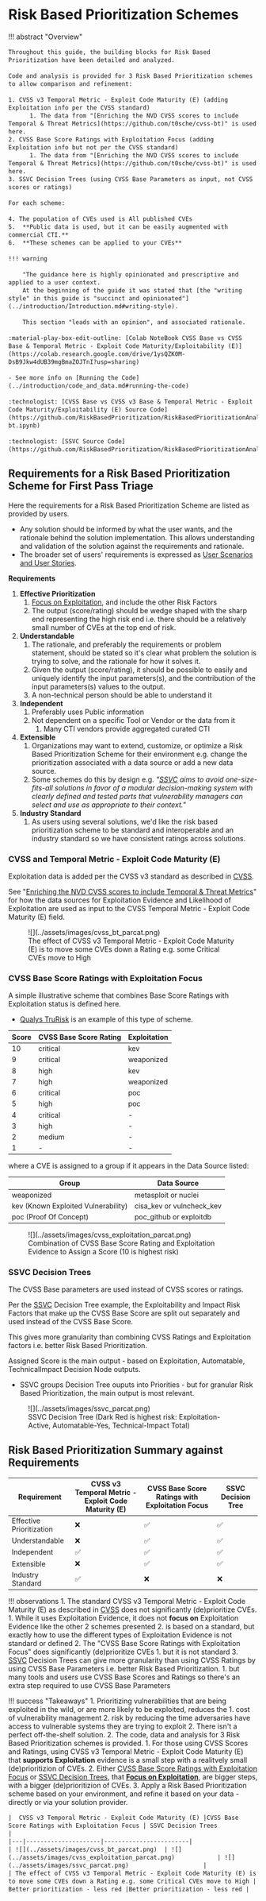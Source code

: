 # Risk Based Prioritization Schemes

!!! abstract "Overview"
    
    Throughout this guide, the building blocks for Risk Based Prioritization have been detailed and analyzed.

    Code and analysis is provided for 3 Risk Based Prioritization schemes to allow comparison and refinement: 

    1. CVSS v3 Temporal Metric - Exploit Code Maturity (E) (adding Exploitation info per the CVSS standard)
          1. The data from "[Enriching the NVD CVSS scores to include Temporal & Threat Metrics](https://github.com/t0sche/cvss-bt)" is used here.
    2. CVSS Base Score Ratings with Exploitation Focus (adding Exploitation info but not per the CVSS standard)
          1. The data from "[Enriching the NVD CVSS scores to include Temporal & Threat Metrics](https://github.com/t0sche/cvss-bt)" is used here.
    3. SSVC Decision Trees (using CVSS Base Parameters as input, not CVSS scores or ratings)

    For each scheme:

    4. The population of CVEs used is All published CVEs
    5.  **Public data is used, but it can be easily augmented with commercial CTI.**
    6.  **These schemes can be applied to your CVEs**

    !!! warning 

        "The guidance here is highly opinionated and prescriptive and applied to a user context.
        At the beginning of the guide it was stated that [the "writing style" in this guide is "succinct and opinionated"](../introduction/Introduction.md#writing-style).
        
        This section "leads with an opinion", and associated rationale.

    :material-play-box-edit-outline: [Colab NoteBook CVSS Base vs CVSS Base & Temporal Metric - Exploit Code Maturity/Exploitability (E)](https://colab.research.google.com/drive/1ysQZK0M-DsB9Jkw4dUB39mgBmaZOJTnI?usp=sharing) 
    
    - See more info on [Running the Code](../introduction/code_and_data.md#running-the-code)

    :technologist: [CVSS Base vs CVSS v3 Base & Temporal Metric - Exploit Code Maturity/Exploitability (E) Source Code](https://github.com/RiskBasedPrioritization/RiskBasedPrioritizationAnalysis/blob/main/analysis/cvss-bt.ipynb)

    :technologist: [SSVC Source Code](https://github.com/RiskBasedPrioritization/RiskBasedPrioritizationAnalysis/blob/main/cisa_ssvc_dt/DT_from_scratch.ipynb) 
  

## Requirements for a Risk Based Prioritization Scheme for First Pass Triage

Here the requirements for a Risk Based Prioritization Scheme are listed as provided by users.

- Any solution should be informed by what the user wants, and the rationale behind the solution implementation. This allows understanding and validation of the solution against the requirements and rationale. 
- The broader set of users' requirements is expressed as [User Scenarios and User Stories](../requirements/Requirements.md).
    
**Requirements**

1. **Effective Prioritization**
      1. [Focus on Exploitation](../risk/Understanding_Risk.md#where-cvss-epss-cisa-kev-fit), and include the other Risk Factors
      2. The output (score/rating) should be wedge shaped with the sharp end representing the high risk end i.e. there should be a relatively small number of CVEs at the top end of risk.
2. **Understandable**
      1. The rationale, and preferably the requirements or problem statement, should be stated so it's clear what problem the solution is trying to solve, and the rationale for how it solves it.
      2. Given the output (score/rating), it should be possible to easily and uniquely identify the input parameters(s), and the contribution of the input parameters(s) values to the output.
      3. A non-technical person should be able to understand it
3. **Independent**
      1. Preferably uses Public information
      2. Not dependent on a specific Tool or Vendor or the data from it 
         1. Many CTI vendors provide aggregated curated CTI
4. **Extensible**
      1. Organizations may want to extend, customize, or optimize a Risk Based Prioritization Scheme for their environment e.g. change the prioritization associated with a data source or add a new data source.
      2. Some schemes do this by design e.g. *"[SSVC](https://github.com/CERTCC/SSVC) aims to avoid one-size-fits-all solutions in favor of a modular decision-making system with clearly defined and tested parts that vulnerability managers can select and use as appropriate to their context."*
5. **Industry Standard**
      1. As users using several solutions, we'd like the risk based prioritization scheme to be standard and interoperable and an industry standard so we have consistent ratings across solutions.

### CVSS and Temporal Metric - Exploit Code Maturity (E)

Exploitation data is added per the CVSS v3 standard as described in [CVSS](../cvss/CVSS.md#cvss-exploit-maturity).

See "[Enriching the NVD CVSS scores to include Temporal & Threat Metrics](https://github.com/t0sche/cvss-bt)" for how the data sources for Exploitation Evidence and Likelihood of Exploitation are used as input to the CVSS Temporal Metric - Exploit Code Maturity (E) field.

<figure markdown>
![](../assets/images/cvss_bt_parcat.png)
<figcaption>The effect of CVSS v3 Temporal Metric - Exploit Code Maturity (E) is to move some CVEs down a Rating e.g. some Critical CVEs move to High</figcaption>
</figure>


### CVSS Base Score Ratings with Exploitation Focus

A simple illustrative scheme that combines Base Score Ratings with Exploitation status is defined here.

* [Qualys TruRisk](../vendors/Qualys.md#in-depth-look-into-data-driven-science-behind-qualys-trurisk) is an example of this type of scheme.

|  Score | CVSS Base Score Rating | Exploitation           | 
|---|---------------------|------------------------|
| 10  | critical            | kev                    |    
|  9 | critical            | weaponized             |
|  8 | high                | kev | 8     |
|  7 | high                | weaponized  |
|  6 | critical            | poc | 6     |
|  5 | high                | poc                 |
|  4 | critical                | -                  | 
|  3 | high              | -                    | 
|  2 | medium               | -                  |
|  1 | -               | -                  | 

where a CVE is assigned to a group if it appears in the Data Source listed:

| Group                               | Data Source               |
|-------------------------------------|---------------------------|
| weaponized                          | metasploit or nuclei      |
| kev (Known Exploited Vulnerability) | cisa_kev or vulncheck_kev |
| poc (Proof Of Concept)              | poc_github or exploitdb   |

<figure markdown>
![](../assets/images/cvss_exploitation_parcat.png) 
<figcaption>Combination of CVSS Base Score Rating and Exploitation Evidence to Assign a Score (10 is highest risk)</figcaption>
</figure>



### SSVC Decision Trees

The CVSS Base parameters are used instead of CVSS scores or ratings.

Per the [SSVC](../ssvc/decision_trees_from_scratch.md) Decision Tree example, the Exploitability and Impact Risk Factors that make up the CVSS Base Score are split out separately and used instead of the CVSS Base Score.

This gives more granularity than combining CVSS Ratings and Exploitation factors i.e. better Risk Based Prioritization.

Assigned Score is the main output - based on Exploitation, Automatable, TechnicalImpact Decision Node outputs.
- SSVC groups Decision Tree ouputs into Priorities - but for granular Risk Based Prioritization, the main output is most relevant.


<figure markdown>
![](../assets/images/ssvc_parcat.png) 
<figcaption>SSVC Decision Tree (Dark Red is highest risk: Exploitation-Active, Automatable-Yes, Technical-Impact Total)</figcaption>
</figure>

## Risk Based Prioritization Summary against Requirements

| Requirement              | CVSS v3 Temporal Metric - Exploit Code Maturity (E)   | CVSS Base Score Ratings with Exploitation Focus | SSVC Decision Tree |
|--------------------------|--------|--------|--------------------|
| Effective Prioritization | :x:    | ✅ | ✅            |
| Understandable           | :x:    | ✅ | ✅            |
| Independent              | ✅ | ✅ | ✅             |
| Extensible               | :x: | ✅ | ✅             |
| Industry Standard        | ✅ | :x: | :x:              |


!!! observations
    1. The standard CVSS v3 Temporal Metric - Exploit Code Maturity (E) as described in [CVSS](../cvss/CVSS.md#cvss-exploit-maturity) does not significantly (de)prioritize CVEs.
          1. While it uses Exploitation Evidence, it does not **focus on** Exploitation Evidence like the other 2 schemes presented
          2. is based on a standard, but exactly how to use the different types of Exploitation Evidence is not standard or defined
    2. The "CVSS Base Score Ratings with Exploitation Focus" does significantly (de)prioritize CVEs
          1. but it is not standard
    3. [SSVC](../ssvc/SSVC.md) Decision Trees can give more granularity than using CVSS Ratings by using CVSS Base Parameters i.e. better Risk Based Prioritization.
           1. but many tools and users use CVSS Base Scores and Ratings so there's an extra step required to use CVSS Base Parameters





!!! success "Takeaways"
    1. Prioritizing vulnerabilities that are being exploited in the wild, or are more likely to be exploited, reduces the
          1. cost of vulnerability management
          2. risk by reducing the time adversaries have access to vulnerable systems they are trying to exploit
    2. There isn't a perfect off-the-shelf solution.
    2. The code, data and analysis for 3 Risk Based Prioritization schemes is provided.
          1. For those using CVSS Scores and Ratings, using CVSS v3 Temporal Metric - Exploit Code Maturity (E) that **supports Exploitation** evidence is a small step with a realitvely small (de)prioritizion of CVEs.
          2. Either [CVSS Base Score Ratings with Exploitation Focus](#cvss-base-score-ratings-with-exploitation-focus) or  [SSVC Decision Trees](#ssvc-decision-trees), that [**Focus on Exploitation**](../risk/Understanding_Risk.md#where-cvss-epss-cisa-kev-fit), are bigger steps, with a bigger  (de)prioritizion of CVEs.
    3. Apply a Risk Based Prioritization scheme based on your environment, and refine it based on your data - directly or via your solution provider.

    |  CVSS v3 Temporal Metric - Exploit Code Maturity (E) |CVSS Base Score Ratings with Exploitation Focus | SSVC Decision Trees           | 
    |---|---------------------|------------------------|
    | ![](../assets/images/cvss_bt_parcat.png)  | ![](../assets/images/cvss_exploitation_parcat.png)            | ![](../assets/images/ssvc_parcat.png)                     |  
    | The effect of CVSS v3 Temporal Metric - Exploit Code Maturity (E) is to move some CVEs down a Rating e.g. some Critical CVEs move to High | Better prioritization - less red |Better prioritization - less red |


 


